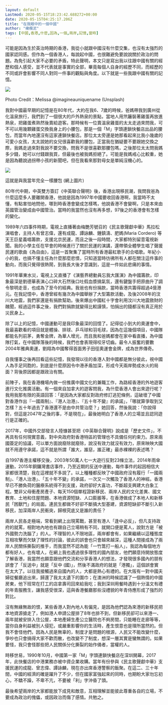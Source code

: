 ```yaml
---
layout: default
Lastmod: 2020-05-15T18:23:42.688272+00:00
date: 2020-05-15T04:25:17.206Z
title: "在我眼中的一個中國"
author: "橄欖泥"
tags: [中國,香港,什麼,因為,一個,兩岸,記憶,當時]
---
```


可能是因為生於英治時期的香港，我從小就跟中國沒有什麼交集，也沒有太強烈的國家認同感。但作為一個香港人，每說起中國，也很難避免要說說關於政治的問題。為免引起大家不必要的矛盾，特此聲明，本文只是寫出我以往跟中國有關的經歷和個人感受，並不代表就是事實的全部，畢竟每個人自身的經歷不同，而經歷的不同或許會影響不同人對同一件事的觀點與角度。以下就是一些我跟中國有關的記憶。

![](https://images.weserv.nl/?url=https%3A//assets.matters.news/embed/d75d7a1b-a321-419c-b650-e69abd00f253.jpeg)

Photo Credit：Melissa @imagineauniquename (Unsplash)

我對中國最早期的記憶是在80年代，大約在我6、7歲的時候，爸媽帶我到廣州從化溫泉旅行，我們到了一個很大的戶外熱泉的景點，當地人用笊籬裝著雞蛋再放進熱泉，把雞蛋煮熟然後賣給遊客。那時候有一位賣溫泉雞蛋的太太走過來問我，可不可以用幾顆雞蛋交換我身上的小腰包，那是一個「M」字頭連鎖快餐店出品的腰包，而當年內地還沒有這家連鎖快餐店。那位太太旁邊是她那看起來比我小幾歲的可愛小女孩，太太說她的女兒很喜歡我的腰包，正當我在猶疑要不要跟她交換之際，我媽走過來對我說不要交換，問我不是很喜歡那腰包嗎，之後那位太太問我媽多少錢，她可以付錢跟我買，但最後也被我媽拒絕了。可能是我媽戒心比較重，她是因為聽說過拐帶小孩的新聞吧，但在我看來那對母女是單純沒機心的。

![](https://images.weserv.nl/?url=https%3A//assets.matters.news/embed/7b5b5a42-83c0-4bf4-ba19-b398bb3cff0b.jpeg)

這就是與我當年完全一樣腰包 (網上圖片)

80年代中期，中英雙方簽訂《中英聯合聲明》後，香港出現移民潮，我問我爸為什麼這麼多人要離開香港，他說是因為1997年中國要收回香港啊，我當時不太懂，有點害怕地問他，哪到時香港會變成怎樣嗎，他說香港不會變啊，只是本來由英國管治變成由中國管治。當時的我當然也沒有再多想，97後之的香港會有怎樣的變化。

1989年六四事件時期，電視上直播著由梅艷芳號召的《民主歌聲獻中華》馬拉松演唱會，主持人有曾志偉，還有成龍、譚詠麟、鍾鎮濤、肥媽(Maria Cordero) 等天王巨星義唱籌款，支援北京民運，而且之後一段時間，大家都特別留意電視新聞。我的小學主任在早會的時候進行了關於民運的演講，還帶領全體學生唱了聲援民運的歌曲《為自由》，這是一首聚集了當時所有香港最紅歌手的合唱歌。年紀小小的我，也搞不懂主任為什麼那麼悲憤，只知道當時彷彿所有人都在關注這件事的動向，而我只覺得很熱鬧，到我長大後才意識到，這是一件如此悲痛的事情。

1991年華東水災，電視上又直播了《演藝界總動員忘我大匯演》為中國籌款，印象最深是劉德華表演心口碎大石然後口吐假血漿搞氣氛，還有鍵盤手把原曲升了調令黎明走音，也成為了至今的經典。我爸也有份捐款，當時香港共籌得超過4億港元。在我記憶中，香港曾經有幾次為中國舉辦了大型籌款活動，及後2008年的汶川大地震，我們家還是有捐款幫助。後來爆出中國紅十字會利用汶川大地震斂財的醜聞，經過這件事之後，我們對捐款就變得比較謹慎，怕捐出的錢都沒有真正用於災民身上。

除了以上的記憶，中國運動可是我印象最深的回憶了。記得從小到大的奧運會中，我最喜歡看的項目就是體操、排球、乒乓球和羽毛球，因為在這幾個項目，中國隊都能名列前茅，勇奪金牌，為華人增光，而且我和爸媽都會在家中看直播，為中國隊打氣，在中國隊落後的時候，我們也會表現得咬牙切齒。最令人振奮的要數2004年雅典奧運，劉翔為中國奪得首面男子田徑奧運會金牌，成為世界傳奇。

自我懂事之後再回看這些記憶，我發現以往的香港人對中國都是無分彼此，視中國人為手足同胞的，到底是什麼原因令中港矛盾加深，形成今天兩岸勢成水火的局面？背後原因都是跟政治有關。

前陣子，我在香港機場內做一份推廣中國文化的兼職工作，為路經香港的外地遊客進行文化推廣活動。有一個來自加拿大的遊客問我，為什麼香港人會出來遊行呢？我用我那有限的英語回答：「是因為大家都反對政府修訂逃犯條例，這破壞了中國對香港作出『一國兩制』、『港人治港』、『五十年不變』的承諾」，「哪就算爭取到又怎樣？五十年過去了香港還不是由中共管治麼？」她回答，然後我說：「你說得對，但這是2047年之後的事，不是現在」，最後她明白了香港人的立場並且認同遊行是正確的。

2017年，中國外交部發言人陸慷甚至把《中英聯合聲明》說成是「歷史文件」，不再具有任何現實意義，對中央政府對香港特區的管理也不具備任何約束力。原來兩國簽定的協議，可以單方面說廢除就廢除，說沒有效力就沒有效力，原來映映大國就不用遵守承諾，這不就是所謂「誰大，誰惡，誰正確」最赤裸裸的表述嗎？

自1997香港主權移交後，2003年50萬人七一大遊行反對23條立法，2014年雨傘運動，2015年銅鑼灣書店事件，乃至近期的反送中運動，每件事件的起因相信大家都很清楚，我在這裡就不多說了。以上種種都反映了中國政府沒有履行「一國兩制」、「港人治港」、「五十年不變」的承諾，一次又一次觸及了香港人的神經。香港早已不勝負荷的醫療系統得不到支援，政府卻好大喜功，不斷超支興建大白象工程。雙非父母衝產房產子、每天150個單程證新移民、兩岸人民的文化差異、國文教育、土地和住屋問題、本地資源短缺、人口膨脹等，在香港做成了本地人和新移民「困獸鬥」的局面。連民生都做不好卻不斷搞大型基建，資源短缺卻不斷引入新移民，加深兩岸人民衝突，歸根究底又是誰的責任？

兩岸人民各走極端，常看到網上出現罵戰，甚至有港人「逢中必反」，但凡支持政府的就罵，相對地內地也有跟自己立場稍有不同，就開口便是罵人，說對方是「被外國勢力洗腦了」的人。不理智的人不限地區，兩岸都會有，如果繼續以這種態度互相攻擊而欠缺了理性的討論，彼此的誤會也只會越來越深，這種人間接成為了兩岸人民關係撕裂的推手，而我當然不認為能「一竹篙打一船人」，我認為每個地方都有好人，也有壞人，在網上我也遇過很多理性的國內朋友，他們願意持開放態度了解香港，我當然也願意跟他們交流和分享香港人的想法，才發現很多國內的朋有誤會了「反送中」就是「反中 (國)」，然後不滿政府的就是「港獨」，這個誤會實在太大了。以往我接觸過來自國內的人，大都是熱心有禮的。在大阪有一對中國夫婦從餐廳追出來，歸還了我太太遺下的圍巾；在澳洲的時候認識了一個熱情的中國房東，他下班常在打工的店拿壽司回來給我吃；我到深圳用餐時遇到十分溫文有禮的年青服務生，讓我感受很深，這與香港餐廳那些沒禮貌的年青侍應形成了強烈的對比。

沒有無緣無故的恨，某些香港人對內地人有偏見，是因為他們認為來港的新移民把本地資源搶走了，例如港人申請公屋排了8年也排不到，但新移民卻可以來港一、兩年就被安排入住公屋，本地產婦生產公立醫院也不夠房間，只能睡在走廊等等，當你自身利益被別人侵犯，或嚴重影響你的生活時，產生恨意也是理所當然的。但我不會怪他們，因為人民是無辜的，制度才是問題的根源，人民又不能改變什麼，爭吵也只會搞得大家不歡而散，也改變不了制度，想深一層其實是蠻無謂的。如果要怪，我只會怪那些把人民關係分化撕裂的始作俑者，當權的人。

時移世易，1990年10月，中國第一家「M」字頭連鎖快餐店在深圳開幕，2017年，此快餐店的中港業務亦被中資企業收購。當年有份參與《民主歌聲獻中華》支援民運的成龍、曾志偉、譚詠麟，現在亦出席香港警察的飯聚。在這二、三十年間，中國的經濟的確是躍升了不少，但在國家富強起來的同時，也期盼大家勿忘初心，不驕不躁，不卑不亢，不要被「利」字沖昏了頭。

最後希望兩岸的大家都能放下成見和敵意，互相理解並能彼此尊重各自的立場，不要成為政治的傀儡，或因政治而傷了感情。共勉之。

